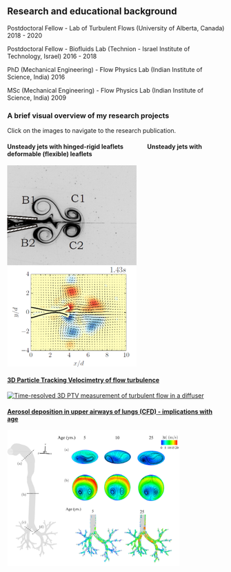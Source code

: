 ## Research and educational background

Postdoctoral Fellow - Lab of Turbulent Flows (University of Alberta, Canada)
2018 - 2020

Postdoctoral Fellow - Biofluids Lab (Technion - Israel Institute of Technology, Israel)
2016 - 2018

PhD (Mechanical Engineering) - Flow Physics Lab (Indian Institute of Science, India)
2016

MSc (Mechanical Engineering) - Flow Physics Lab (Indian Institute of Science, India)
2009

### A brief visual overview of my research projects

Click on the images to navigate to the research publication.

#### Unsteady jets with hinged-rigid leaflets &emsp; &emsp; &emsp; Unsteady jets with deformable (flexible) leaflets  
<a href="https://doi.org/10.1017/jfm.2013.356"><img src="images/vortex-flap4.png" width="300" title = "Dye visualization of vortex formation with hinged-rigid flaps">  <a href="https://doi.org/10.1017/jfm.2018.230"><img src="images/vortex-flap4-flexible-vort.png" width="300" title = "PIV measurements of vortex pair generation with flexible flaps">

#### 3D Particle Tracking Velocimetry of flow turbulence
<a href="https://doi.org/10.1103/PhysRevFluids.5.114605"><img src="images/Diffuser-PTV.png" width="600" title = "Time-resolved 3D PTV measurement of turbulent flow in a diffuser"> 

#### Aerosol deposition in upper airways of lungs (CFD) - implications with age
<a href="https://doi.org/10.1017/jfm.2018.230"><img src="images/CFD.tif" width="400" title = "CFD simulation of airflow and aerosol deposition in the upper airways">



